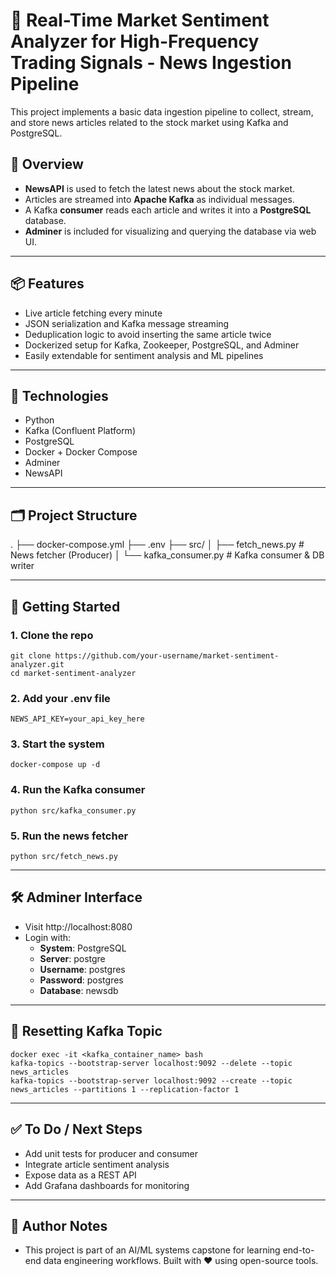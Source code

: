 # 📰 Real-Time Market Sentiment Analyzer for High-Frequency Trading Signals - News Ingestion Pipeline

This project implements a basic data ingestion pipeline to collect, stream, and store news articles related to the stock market using Kafka and PostgreSQL.

## 🚀 Overview

- **NewsAPI** is used to fetch the latest news about the stock market.
- Articles are streamed into **Apache Kafka** as individual messages.
- A Kafka **consumer** reads each article and writes it into a **PostgreSQL** database.
- **Adminer** is included for visualizing and querying the database via web UI.

---

## 📦 Features

- Live article fetching every minute
- JSON serialization and Kafka message streaming
- Deduplication logic to avoid inserting the same article twice
- Dockerized setup for Kafka, Zookeeper, PostgreSQL, and Adminer
- Easily extendable for sentiment analysis and ML pipelines

---

## 🧱 Technologies

- Python
- Kafka (Confluent Platform)
- PostgreSQL
- Docker + Docker Compose
- Adminer
- NewsAPI

---

## 🗂️ Project Structure

.
├── docker-compose.yml
├── .env
├── src/
│ ├── fetch_news.py # News fetcher (Producer)
│ └── kafka_consumer.py # Kafka consumer & DB writer

---

## 🐳 Getting Started

### 1. Clone the repo
```
git clone https://github.com/your-username/market-sentiment-analyzer.git
cd market-sentiment-analyzer
```

### 2. Add your .env file
```
NEWS_API_KEY=your_api_key_here
```

### 3. Start the system
```
docker-compose up -d
```

### 4. Run the Kafka consumer
```
python src/kafka_consumer.py
```

### 5. Run the news fetcher
```
python src/fetch_news.py
```

---

## 🛠️ Adminer Interface

- Visit http://localhost:8080
- Login with:
    - **System**: PostgreSQL
    - **Server**: postgre
    - **Username**: postgres
    - **Password**: postgres
    - **Database**: newsdb

---

## 🧹 Resetting Kafka Topic
```
docker exec -it <kafka_container_name> bash
kafka-topics --bootstrap-server localhost:9092 --delete --topic news_articles
kafka-topics --bootstrap-server localhost:9092 --create --topic news_articles --partitions 1 --replication-factor 1
```

---

## ✅ To Do / Next Steps

- Add unit tests for producer and consumer
- Integrate article sentiment analysis
- Expose data as a REST API
- Add Grafana dashboards for monitoring

---

## 🧠 Author Notes
- This project is part of an AI/ML systems capstone for learning end-to-end data engineering workflows. Built with ❤️ using open-source tools.